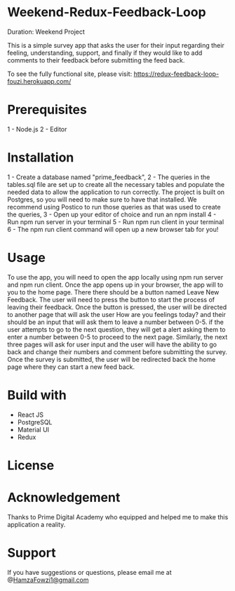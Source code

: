 # Weekend-Redux-Feedback-Loop

Duration: Weekend Project

This is a simple survey app that asks the user for their input regarding their feeling, understanding, support, and finally if they would like to add comments to their feedback before submitting the feed back.

To see the fully functional site, please visit: https://redux-feedback-loop-fouzi.herokuapp.com/

# Prerequisites

1 - Node.js
2 - Editor 

# Installation 

1 - Create a database named "prime_feedback",
2 - The queries in the tables.sql file are set up to create all the necessary tables and populate the needed data to allow the application to run correctly. The project is built on Postgres, so you will need to make sure to have that installed. We recommend using Postico to run those queries as that was used to create the queries,
3 - Open up your editor of choice and run an npm install
4 - Run npm run server in your terminal
5 - Run npm run client in your terminal
6 - The npm run client command will open up a new browser tab for you!

# Usage

To use the app, you will need to open the app locally using npm run server and npm run client. Once the app opens up in your browser, the app will to you to the home page. There there should be a button named Leave New Feedback. The  user will need to press the button to start the process of leaving their feedback. Once the button is pressed, the user will be directed to another page that will ask the user How are you feelings today? and their should be an input that will ask them to leave a number between 0-5. if the user attempts to go to the next question, they will get a alert asking them to enter a number between 0-5 to proceed to the next page. Similarly, the next three pages will ask for user input and the user will have the ability to go back and change their  numbers and comment before submitting the survey. Once the survey is submitted, the user will be redirected back the home page where they can start a new feed back.

# Build with 
- React JS
- PostgreSQL
- Material UI
- Redux 

# License   

# Acknowledgement

Thanks to Prime Digital Academy who equipped and helped me to make this application a reality.

# Support 
If you have suggestions or questions, please email me at @HamzaFowzi1@gmail.com